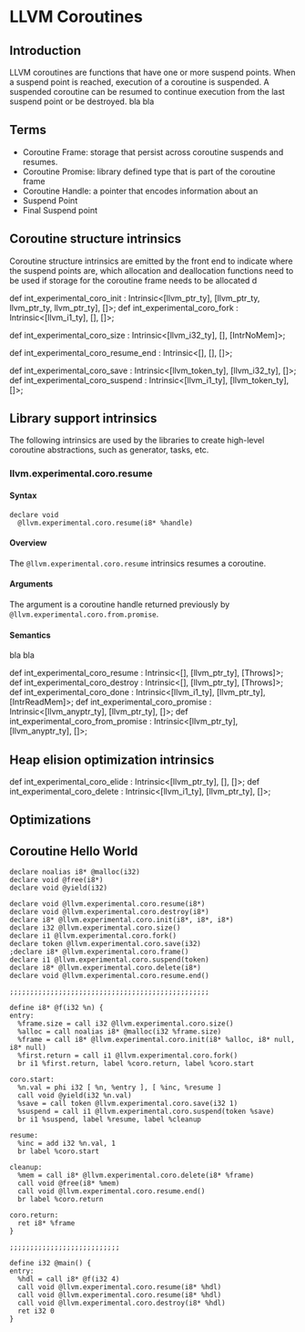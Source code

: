 # LLVM Coroutines
## Introduction
LLVM coroutines are functions that have one or more suspend points. When a suspend point is reached, execution of a coroutine is suspended. A suspended coroutine can be resumed to continue execution from the last suspend point or be destroyed. 
bla bla
## Terms
* Coroutine Frame: storage that persist across coroutine suspends and resumes. 
* Coroutine Promise: library defined type that is part of the coroutine frame
* Coroutine Handle: a pointer that encodes information about an  
* Suspend Point
* Final Suspend point

## Coroutine structure intrinsics

Coroutine structure intrinsics are emitted by the front end to indicate where the suspend points are, which allocation and deallocation functions need to be used if storage for the coroutine frame needs to be allocated d

def int_experimental_coro_init : Intrinsic<[llvm_ptr_ty], [llvm_ptr_ty, llvm_ptr_ty, llvm_ptr_ty], []>;
def int_experimental_coro_fork : Intrinsic<[llvm_i1_ty], [], []>;

<!-- def int_experimental_coro_frame : Intrinsic<[llvm_ptr_ty], [], []>;-->
def int_experimental_coro_size : Intrinsic<[llvm_i32_ty], [], [IntrNoMem]>;

def int_experimental_coro_resume_end : Intrinsic<[], [], []>;

def int_experimental_coro_save : Intrinsic<[llvm_token_ty], [llvm_i32_ty], []>;
def int_experimental_coro_suspend : Intrinsic<[llvm_i1_ty], [llvm_token_ty], []>;

## Library support intrinsics
The following intrinsics are used by the libraries to create high-level coroutine abstractions, such as generator, tasks, etc.

### llvm.experimental.coro.resume
#### Syntax
    declare void
      @llvm.experimental.coro.resume(i8* %handle)
#### Overview
The `@llvm.experimental.coro.resume` intrinsics resumes a coroutine.
#### Arguments
The argument is a coroutine handle returned previously by `@llvm.experimental.coro.from.promise`.
#### Semantics
bla bla

def int_experimental_coro_resume : Intrinsic<[], [llvm_ptr_ty], [Throws]>;
def int_experimental_coro_destroy : Intrinsic<[], [llvm_ptr_ty], [Throws]>;
def int_experimental_coro_done : Intrinsic<[llvm_i1_ty], [llvm_ptr_ty], [IntrReadMem]>;
def int_experimental_coro_promise : Intrinsic<[llvm_anyptr_ty], [llvm_ptr_ty], []>;
def int_experimental_coro_from_promise : Intrinsic<[llvm_ptr_ty], [llvm_anyptr_ty], []>;

## Heap elision optimization intrinsics

def int_experimental_coro_elide : Intrinsic<[llvm_ptr_ty], [], []>;
def int_experimental_coro_delete : Intrinsic<[llvm_i1_ty], [llvm_ptr_ty], []>;

## Optimizations

## Coroutine Hello World

	declare noalias i8* @malloc(i32)
	declare void @free(i8*)
	declare void @yield(i32)
	
	declare void @llvm.experimental.coro.resume(i8*)
	declare void @llvm.experimental.coro.destroy(i8*)
	declare i8* @llvm.experimental.coro.init(i8*, i8*, i8*)
	declare i32 @llvm.experimental.coro.size()
	declare i1 @llvm.experimental.coro.fork()
	declare token @llvm.experimental.coro.save(i32)
	;declare i8* @llvm.experimental.coro.frame()
	declare i1 @llvm.experimental.coro.suspend(token)
	declare i8* @llvm.experimental.coro.delete(i8*)
	declare void @llvm.experimental.coro.resume.end()
	
	;;;;;;;;;;;;;;;;;;;;;;;;;;;;;;;;;;;;;;;;;;;;;;;;;
	
	define i8* @f(i32 %n) {
	entry:
	  %frame.size = call i32 @llvm.experimental.coro.size()
	  %alloc = call noalias i8* @malloc(i32 %frame.size)
	  %frame = call i8* @llvm.experimental.coro.init(i8* %alloc, i8* null, i8* null)
	  %first.return = call i1 @llvm.experimental.coro.fork()
	  br i1 %first.return, label %coro.return, label %coro.start
	
	coro.start:
	  %n.val = phi i32 [ %n, %entry ], [ %inc, %resume ]
	  call void @yield(i32 %n.val)
	  %save = call token @llvm.experimental.coro.save(i32 1)
	  %suspend = call i1 @llvm.experimental.coro.suspend(token %save)
	  br i1 %suspend, label %resume, label %cleanup
	
	resume:
	  %inc = add i32 %n.val, 1
	  br label %coro.start
	
	cleanup:
	  %mem = call i8* @llvm.experimental.coro.delete(i8* %frame)
	  call void @free(i8* %mem)
	  call void @llvm.experimental.coro.resume.end()  
	  br label %coro.return
	
	coro.return:
	  ret i8* %frame
	}
	
	;;;;;;;;;;;;;;;;;;;;;;;;;;;
	
	define i32 @main() {
	entry:
	  %hdl = call i8* @f(i32 4)
	  call void @llvm.experimental.coro.resume(i8* %hdl)
	  call void @llvm.experimental.coro.resume(i8* %hdl)
	  call void @llvm.experimental.coro.destroy(i8* %hdl)
	  ret i32 0
	}
